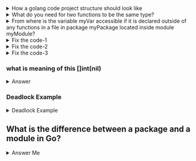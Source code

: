 <details>
<summary>How a golang code project structure should look like</summary>

## How a golang code project structure should look like

In Go, the recommended location for your Go source code is within the Go workspace. The Go workspace typically has the following directory structure:

```lua
GOPATH/
|-- bin/
|-- pkg/
|-- src/
    |-- github.com/
        |-- yourusername/
            |-- yourproject/
                |-- main.go
```
Here:

- GOPATH is an environment variable that points to the root of your workspace.
- bin/ contains the executable binaries.
- pkg/ contains package objects.
- src/ contains your source code.

Each project you work on should have its own folder under src/. In the example above, yourusername represents your GitHub username, and yourproject is the name of your Go project.

However, starting from Go 1.11, you have the option to work outside the traditional workspace by using Go modules. With Go modules, you can place your code in any directory, and Go will manage dependencies for you.

Here is an example of a project structure using Go modules:

```lua
myproject/
|-- go.mod
|-- go.sum
|-- main.go
|-- greetings/
    |-- greetings.go
```

In this structure:

- go.mod and go.sum are files created and managed by Go modules.
- main.go is your main program.
- greetings/ is a package that you might create.

To create a Go module, you can run the following command inside your project directory:

```bash
go mod init myproject
```

This will initialize a Go module for your project.

Remember, Go is flexible, and you have the freedom to organize your code the way that makes sense for your project. The Go module approach provides more flexibility in terms of project organization and dependency management.

### How can you tell Go to import a package from a different location?

In Go, you can use the import statement to import packages from different locations. By default, Go imports packages from the Go module specified in the go.mod file or from the standard library. However, you can specify a different import path for a package if it is hosted in a different location (e.g., a different repository or a custom server).

To import a package from a different location, you need to provide the full import path in your source code. The import path is a unique identifier for a package that includes the module name and the path within the module where the package is located.

Here's the general syntax:

```go
import "module/path/package"
``
Here's an example:

```go
// Importing a package from a different location
import "github.com/example/mylibrary/mypackage"
```
In this example, github.com/example/mylibrary is the module path, and mypackage is the path within the module where the package is located.

If the package is not part of a Go module, you can use the full URL of the repository:

```go
// Importing a package from a GitHub repository
import "github.com/example/mylibrary/mypackage"
```
</details>


<details>
    <summary>What do you need for two functions to be the same type?</summary>
    
In Go, for two functions to be considered the same type, they must have the same parameter types, the same return types, and the same names for corresponding parameters (if named parameters are used). The function signatures, which include the parameter and return types, need to match exactly.

Here's an example:
```golang
package main

import "fmt"

// Function1 has the same type as Function2
func Function1(a int, b string) {
    fmt.Println("Function1:", a, b)
}

func Function2(x int, y string) {
    fmt.Println("Function2:", x, y)
}

func main() {
    // Both function variables have the same type
    var f1 func(int, string) = Function1
    var f2 func(int, string) = Function2

    f1(42, "hello")
    f2(42, "world")
}
```
</details>

<details>
    <summary>From where is the variable myVar accessible if it is declared outside of any functions in a file in package myPackage located inside module myModule?</summary>
    
In Go, when a variable is declared outside of any functions within a file in a package, it becomes a package-level variable. The accessibility of a package-level variable depends on its identifier's casing (uppercase or lowercase).

## Here are the rules:

### Uppercase (exported) identifier:

If the variable name starts with an uppercase letter (e.g., MyVar), it is considered an exported identifier and is accessible from outside the package.
```go
// mypackage/mypackage.go
package mypackage

var MyVar int = 42
```

```go
// main.go
package main

import "mypackage"

func main() {
    value := mypackage.MyVar
    // You can access MyVar from outside the package because it is uppercase
    println(value)
}
```

### Lowercase identifier:

If the variable name starts with a lowercase letter (e.g., myVar), it is considered unexported and is only accessible within the same package.

```go
// mypackage/mypackage.go
package mypackage

var myVar int = 42
```

```go
// main.go
package main

import "mypackage"

func main() {
    // This would result in a compilation error
    value := mypackage.myVar
    println(value)
}
```
So, the accessibility of MyVar or myVar depends on whether the first letter of the identifier is uppercase (exported) or lowercase (unexported) and whether it is being accessed from within or outside the package.
</details>


<details>
    <summary> Fix the code-1 </summary>
    
```go
type Point struct {
  x int
  y int
}
 
func main() {
  data := []byte(`{"x":1, "y": 2}`)
  var p Point
  if err := json.Unmarshal(data, &p); err != nil {
    fmt.Println("error: ", err)
  } else {
    fmt.Println(p)
  }
}

This code printed {0, 0}. How can you fix it?
```

The issue with the provided code is related to the visibility of the fields in the Point struct. In Go, fields with a lowercase initial letter (e.g., x and y) are unexported and not accessible outside the package where the struct is defined.

```go
package main

import (
	"encoding/json"
	"fmt"
)

type Point struct {
	X int `json:"x"`
	Y int `json:"y"`
}

func main() {
	data := []byte(`{"x":1, "y": 2}`)
	var p Point

	if err := json.Unmarshal(data, &p); err != nil {
		fmt.Println("error:", err)
	} else {
		fmt.Println(p)
	}
}
```
    
</details>

<details>
	<summary>Fix the code-2</summary>
	What will be printed in this code?

```go
var stocks map[string]float64 // stock -> price
price := stocks["MSFT"]
fmt.Printf("%f\n", price)
```
       
The provided code will result in a runtime panic. This is because the stocks map is declared but not initialized before attempting to access the value associated with the key "MSFT".

In Go, a map is a reference type, and it must be initialized before use. The zero value of a map is nil, and attempting to access a key in a nil map results in a runtime panic.

To fix this issue, you need to initialize the stocks map before attempting to access its values. Here's an example:

```go
package main

import "fmt"

func main() {
    var stocks map[string]float64 // stock -> price

    // Initialize the map before using it
    stocks = make(map[string]float64)

    // Accessing the value for the key "MSFT"
    price := stocks["MSFT"]
    fmt.Printf("%f\n", price)
}
```
</details>

<details>
	<summary>Fix the code-3</summary>

Given the definition of worker below, what is the right syntax to start a goroutine that will call worker and send the result to a channel named ch?

func worker(m Message) Result

```go
package main

import "fmt"

type Message struct {
	Text string
}

type Result struct {
	ResultText string
}

func worker(m Message) Result {
	// Some processing...
	return Result{ResultText: "Processed: " + m.Text}
}

func main() {
	// Create a channel
	ch := make(chan Result)

	// Create a Message
	message := Message{Text: "Hello, World!"}

	// Start a goroutine to call worker and send the result to the channel
	go func() {
		result := worker(message)
		ch <- result
		close(ch) // Close the channel when done sending
	}()

	// Retrieve the result from the channel
	result := <-ch
	fmt.Println(result.ResultText)
}
```
</details>

### what is meaning of this []int(nil) 
<details>
	<Summary>Answer</Summary>
nil is the zero value for reference types in Go (pointers, slices, maps, channels, and interfaces).
[]int(nil) explicitly converts nil to a slice of type []int. This ensures that the type of the slice is clear, even though the slice itself is nil.

## Why Use []int(nil)?

- To initialize a nil slice explicitly.
- To reset a slice to its nil value.
- To create a slice with a specific type without allocating memory.

## Usage Examples:
### 1. Resetting a Slice:

```go
var slice []int = []int{1, 2, 3}
fmt.Println(slice) // Output: [1 2 3]

// Reset the slice to nil
slice = []int(nil)
fmt.Println(slice) // Output: []
fmt.Println(slice == nil) // Output: true
```
Here, []int(nil) explicitly sets slice to a nil slice of type []int.

### 2. Deep Copy of a Slice:
The expression append([]int(nil), originalSlice...) is a common idiom for creating a deep copy of a slice:

[]int(nil) creates a new empty slice of type []int without any underlying array.
append([]int(nil), originalSlice...) copies all elements of originalSlice into a new slice.
Example:

```go
original := []int{1, 2, 3}

// Create a deep copy
copy := append([]int(nil), original...)
copy[0] = 99

fmt.Println("Original:", original) // Output: Original: [1 2 3]
fmt.Println("Copy:", copy)         // Output: Copy: [99 2 3]
```
Here, modifying copy does not affect original because append creates a new underlying array for the new slice.

![image](https://github.com/user-attachments/assets/e3606c8a-662a-4dc1-bf3b-1f264b81d3e9)

</details>

### Deadlock Example
<details>
	<summary>Deadlock Example</summary>
	
```go
package main
import (
	"fmt"
	"sync"
)
func main() {
	tasks := make(chan int)
	var wg sync.WaitGroup

	// Start a consumer
	wg.Add(1)
	go func() {
		defer wg.Done()
		for task := range tasks {
			fmt.Println("Processing task:", task)
		}
		fmt.Println("Consumer done")
	}()

	// Producer sends tasks
	tasks <- 1
	tasks <- 2
	// Producer waits for the consumer to finish
	wg.Wait() // Deadlock! Channel is not closed, consumer waits forever.
	close(tasks)
}
```
#### Why Deadlock Happens
- The consumer is stuck waiting for more tasks because the channel isn't closed.
- The producer is stuck waiting for the consumer to finish because wg.Wait() is called before close(tasks).

#### Fix
Move close(tasks) before wg.Wait():

```go
close(tasks) // Signal no more tasks
wg.Wait()    // Wait for the consumer to finish
```
This ensures the consumer can exit its loop and the program proceeds without deadlock.
</details>

## What is the difference between a package and a module in Go?
<details>
	<summary>Answer Me </summary>

### Package
- Definition: A package is a way to organize and group related Go source files.
- Purpose: Provides modularity and reusability within a Go project.

#### Characteristics:

A package is defined by a directory containing .go source files with the same package declaration at the top of each file.
Packages are the primary unit of code reuse in Go.
Each package has a name, and it is used to control visibility (e.g., exported functions, types, and variables start with an uppercase letter).
The standard library consists of many built-in packages like fmt, net/http, etc.
Example:

```go
// math.go
package math

func Add(a, b int) int {
    return a + b
}
```

👉 Usage:

```go
Copy code
import "math"

func main() {
    result := math.Add(2, 3)
    fmt.Println(result) // Outputs: 5
}
```

### Module
- Definition: A module is a collection of related packages with versioning and dependency management.
- Purpose: Facilitates dependency management and enables sharing and versioning of packages across projects.

#### Characteristics:
- Introduced in Go 1.11 as part of Go's module system.
- Defined by a go.mod file at the root of the module directory.
- Specifies the module's path (often a repository URL) and tracks dependencies and their versions.

Example: A go.mod file might look like this:

```go
module github.com/user/myproject

go 1.20

require (
    github.com/sirupsen/logrus v1.8.1
)
```

👉 Usage:

Modules enable you to download and manage dependencies using commands like:

```bash
go mod init    # Initialize a new module
go mod tidy    # Add missing and remove unused dependencies
go get         # Add or update dependencies
```
</details>



